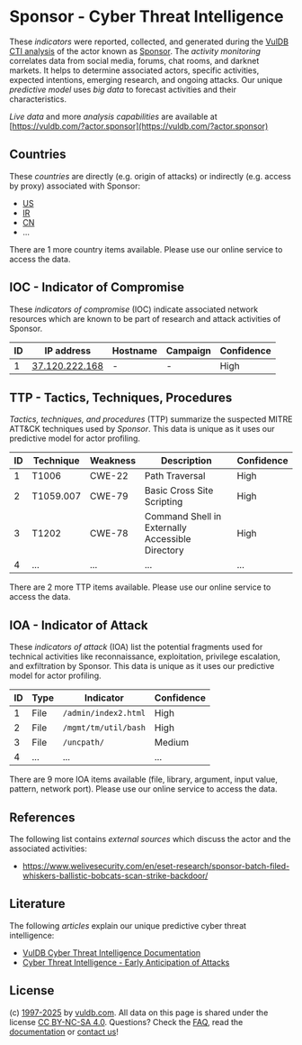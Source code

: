 # Sponsor - Cyber Threat Intelligence

These _indicators_ were reported, collected, and generated during the [VulDB CTI analysis](https://vuldb.com/?kb.cti) of the actor known as [Sponsor](https://vuldb.com/?actor.sponsor). The _activity monitoring_ correlates data from social media, forums, chat rooms, and darknet markets. It helps to determine associated actors, specific activities, expected intentions, emerging research, and ongoing attacks. Our unique _predictive model_ uses _big data_ to forecast activities and their characteristics.

_Live data_ and more _analysis capabilities_ are available at [https://vuldb.com/?actor.sponsor](https://vuldb.com/?actor.sponsor)

## Countries

These _countries_ are directly (e.g. origin of attacks) or indirectly (e.g. access by proxy) associated with Sponsor:

* [US](https://vuldb.com/?country.us)
* [IR](https://vuldb.com/?country.ir)
* [CN](https://vuldb.com/?country.cn)
* ...

There are 1 more country items available. Please use our online service to access the data.

## IOC - Indicator of Compromise

These _indicators of compromise_ (IOC) indicate associated network resources which are known to be part of research and attack activities of Sponsor.

ID | IP address | Hostname | Campaign | Confidence
-- | ---------- | -------- | -------- | ----------
1 | [37.120.222.168](https://vuldb.com/?ip.37.120.222.168) | - | - | High

## TTP - Tactics, Techniques, Procedures

_Tactics, techniques, and procedures_ (TTP) summarize the suspected MITRE ATT&CK techniques used by _Sponsor_. This data is unique as it uses our predictive model for actor profiling.

ID | Technique | Weakness | Description | Confidence
-- | --------- | -------- | ----------- | ----------
1 | T1006 | CWE-22 | Path Traversal | High
2 | T1059.007 | CWE-79 | Basic Cross Site Scripting | High
3 | T1202 | CWE-78 | Command Shell in Externally Accessible Directory | High
4 | ... | ... | ... | ...

There are 2 more TTP items available. Please use our online service to access the data.

## IOA - Indicator of Attack

These _indicators of attack_ (IOA) list the potential fragments used for technical activities like reconnaissance, exploitation, privilege escalation, and exfiltration by Sponsor. This data is unique as it uses our predictive model for actor profiling.

ID | Type | Indicator | Confidence
-- | ---- | --------- | ----------
1 | File | `/admin/index2.html` | High
2 | File | `/mgmt/tm/util/bash` | High
3 | File | `/uncpath/` | Medium
4 | ... | ... | ...

There are 9 more IOA items available (file, library, argument, input value, pattern, network port). Please use our online service to access the data.

## References

The following list contains _external sources_ which discuss the actor and the associated activities:

* https://www.welivesecurity.com/en/eset-research/sponsor-batch-filed-whiskers-ballistic-bobcats-scan-strike-backdoor/

## Literature

The following _articles_ explain our unique predictive cyber threat intelligence:

* [VulDB Cyber Threat Intelligence Documentation](https://vuldb.com/?kb.cti)
* [Cyber Threat Intelligence - Early Anticipation of Attacks](https://www.scip.ch/en/?labs.20201022)

## License

(c) [1997-2025](https://vuldb.com/?kb.changelog) by [vuldb.com](https://vuldb.com/?kb.about). All data on this page is shared under the license [CC BY-NC-SA 4.0](https://creativecommons.org/licenses/by-nc-sa/4.0/). Questions? Check the [FAQ](https://vuldb.com/?kb.faq), read the [documentation](https://vuldb.com/?kb) or [contact us](https://vuldb.com/?contact)!
